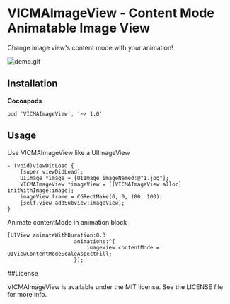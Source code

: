 # VICMAImageView - Content Mode Animatable Image View

Change image view's content mode with your animation!

![demo.gif](http://i.imgur.com/yWSyuq3.gif)

## Installation

**Cocoapods**

`pod 'VICMAImageView', '~> 1.0'`

## Usage

Use VICMAImageView like a UIImageView

```Objc
- (void)viewDidLoad {
    [super viewDidLoad];
    UIImage *image = [UIImage imageNamed:@"1.jpg"];
    VICMAImageView *imageView = [[VICMAImageView alloc] initWithImage:image];
    imageView.frame = CGRectMake(0, 0, 100, 100);
    [self.view addSubview:imageView];
}
```

Animate contentMode in animation block

```Objc
[UIView animateWithDuration:0.3
                     animations:^{
                         imageView.contentMode = UIViewContentModeScaleAspectFill;
                     }];
```

##License

VICMAImageView is available under the MIT license. See the LICENSE file for more info.